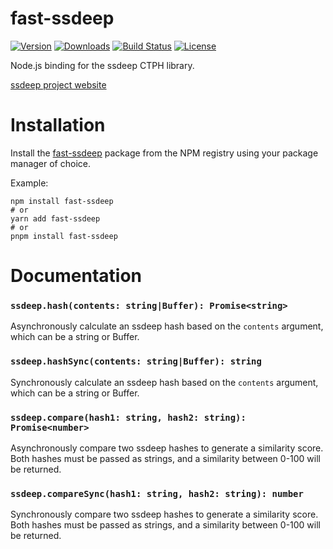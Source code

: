 # fast-ssdeep

[![Version](https://img.shields.io/npm/v/fast-ssdeep.svg)](https://www.npmjs.org/package/fast-ssdeep)
[![Downloads](https://img.shields.io/npm/dm/fast-ssdeep.svg)](https://www.npmjs.com/package/fast-ssdeep)
[![Build Status](https://github.com/memcorrupt/fast-ssdeep/actions/workflows/release.yml/badge.svg)](https://github.com/memcorrupt/fast-ssdeep/actions/workflows/build.yml)
[![License](https://img.shields.io/github/license/memcorrupt/fast-ssdeep)](LICENSE)

Node.js binding for the ssdeep CTPH library.

[ssdeep project website](https://ssdeep-project.github.io/ssdeep/index.html)

# Installation

Install the [fast-ssdeep](https://npmjs.org/package/fast-ssdeep) package from the NPM registry using your package manager of choice.

Example:

```
npm install fast-ssdeep
# or
yarn add fast-ssdeep
# or
pnpm install fast-ssdeep
```

# Documentation

### `ssdeep.hash(contents: string|Buffer): Promise<string>`

Asynchronously calculate an ssdeep hash based on the `contents` argument, which can be a string or Buffer.

### `ssdeep.hashSync(contents: string|Buffer): string`

Synchronously calculate an ssdeep hash based on the `contents` argument, which can be a string or Buffer.

### `ssdeep.compare(hash1: string, hash2: string): Promise<number>`

Asynchronously compare two ssdeep hashes to generate a similarity score. Both hashes must be passed as strings, and a similarity between 0-100 will be returned.

### `ssdeep.compareSync(hash1: string, hash2: string): number`

Synchronously compare two ssdeep hashes to generate a similarity score. Both hashes must be passed as strings, and a similarity between 0-100 will be returned.